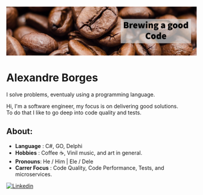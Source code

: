![cover](images/cover.png)
# Alexandre Borges

I solve problems, eventualy using a programming language.

Hi, I'm a software engineer, my focus is on delivering good solutions.  
To do that I like to go deep into code quality and tests.

## About:
- **Language** : C#, GO, Delphi
- **Hobbies** : Coffee ☕, Vinil music, and art in general.
- **Pronouns**: He / Him | Ele / Dele
- **Carrer Focus** : Code Quality, Code Performance, Tests, and microservices.

[![Linkedin](https://img.shields.io/badge/linkedin-%230077B5.svg?&style=for-the-badge&logo=linkedin&logoColor=white)](https://www.linkedin.com/in/afborgesdev/)
